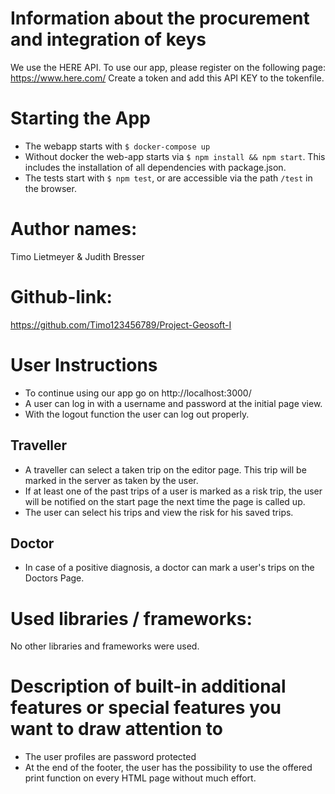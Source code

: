 # Information about the procurement and integration of keys
We use the HERE API. To use our app, please register on the following page: https://www.here.com/ 
Create a token and add this API KEY to the tokenfile.

# Starting the App
- The webapp starts with `$ docker-compose up`
- Without docker the web-app starts via `$ npm install && npm start`. This includes the installation of all dependencies with package.json.
- The tests start with `$ npm test`, or are accessible via the path `/test` in the browser.

# Author names: 
Timo Lietmeyer & Judith Bresser

# Github-link: 
https://github.com/Timo123456789/Project-Geosoft-I

# User Instructions
- To continue using our app go on http://localhost:3000/
- A user can log in with a username and password at the initial page view.
- With the logout function the user can log out properly.

## Traveller
- A traveller can select a taken trip on the editor page. This trip will be marked in the server as taken by the user.
- If at least one of the past trips of a user is marked as a risk trip, the user will be notified on the start page the next time the page is called up.
- The user can select his trips and view the risk for his saved trips.

## Doctor
- In case of a positive diagnosis, a doctor can mark a user's trips on the Doctors Page.

# Used libraries / frameworks: 
No other libraries and frameworks were used.

# Description of built-in additional features or special features you want to draw attention to
- The user profiles are password protected
- At the end of the footer, the user has the possibility to use the offered print function on every HTML page without much effort.

